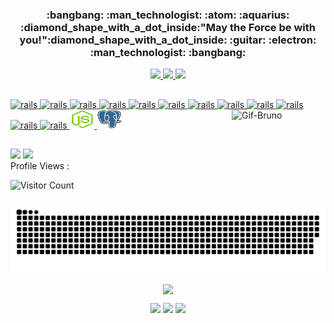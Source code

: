 <div align="center">
<h3>	:bangbang:  :man_technologist:  :atom: :aquarius: :diamond_shape_with_a_dot_inside:"May the Force be with you!":diamond_shape_with_a_dot_inside:    :guitar:   :electron:    :man_technologist:  	:bangbang:</h3>

</div>
<div align="center">
  <a href="https://github.com/brunosequeira1">
  <img height="180em" src="https://github-readme-stats.vercel.app/api?username=brunosequeira1&show_icons=true&theme=chartreuse-dark&include_all_commits=true&count_private=true"/>
  <img height="180em" src="https://github-readme-stats.vercel.app/api/top-langs/?username=brunosequeira1&layout=compact&langs_count=7&theme=chartreuse-dark"/>
  <img height="180em" src="https://github-readme-streak-stats.herokuapp.com/?user=brunosequeira1&show_icons=true&locale=en&layout=compact&theme=chartreuse-dark&line_height=0"/>
 </div>

  ##
  
<div style="display: inline_block">
<img src ="https://cdn.jsdelivr.net/gh/devicons/devicon/icons/java/java-original.svg" alt="rails" width="40" height="40" style="max-width:100%;"></img>
  <img src ="https://cdn.jsdelivr.net/gh/devicons/devicon/icons/html5/html5-original-wordmark.svg" alt="rails" width="40" height="30" style="max-width:100%;"></img>
  <img src ="https://cdn.jsdelivr.net/gh/devicons/devicon/icons/css3/css3-original-wordmark.svg" alt="rails" width="40" height="30" style="max-width:100%;"></img>
  <img src ="https://cdn.jsdelivr.net/gh/devicons/devicon/icons/javascript/javascript-original.svg" alt="rails" width="40" height="30" style="max-width:100%;"></img>
  <img src ="https://cdn.jsdelivr.net/gh/devicons/devicon/icons/git/git-original.svg" alt="rails" width="40" height="30" style="max-width:100%;"></img>
  <img src ="https://cdn.jsdelivr.net/gh/devicons/devicon/icons/angularjs/angularjs-original.svg" alt="rails" width="40" height="30" style="max-width:100%;"></img>
  <img src ="https://cdn.jsdelivr.net/gh/devicons/devicon/icons/bootstrap/bootstrap-plain-wordmark.svg" alt="rails" width="40" height="30" style="max-width:100%;"></img>
  <img src ="https://cdn.jsdelivr.net/gh/devicons/devicon/icons/figma/figma-original.svg" alt="rails" width="40" height="30" style="max-width:100%;"></img>
  <img src ="https://cdn.jsdelivr.net/gh/devicons/devicon/icons/spring/spring-original.svg" alt="rails" width="40" height="30" style="max-width:100%;"></img>
  <img src ="https://cdn.jsdelivr.net/gh/devicons/devicon/icons/typescript/typescript-original.svg" alt="rails" width="40" height="30" style="max-width:100%;"></img>
  <img src ="https://cdn.jsdelivr.net/gh/devicons/devicon/icons/mysql/mysql-original.svg" alt="rails" width="40" height="30" style="max-width:100%;"></img>
  <img src ="https://cdn.jsdelivr.net/gh/devicons/devicon/icons/heroku/heroku-original.svg" alt="rails" width="40" height="30" style="max-width:100%;"></img>
  <img src =https://github.com/devicons/devicon/blob/master/icons/nodejs/nodejs-original.svg alt="rails" width="40" height="30" style="max-width:100%;"></img>
  <img src =https://github.com/devicons/devicon/blob/master/icons/postgresql/postgresql-original.svg alt="rails" width="40" height="30" style="max-width:100%;"></img>

  <img align="right" src="https://i.picasion.com/pic91/c8e01556869ce1830123cbee32f233d9.gif" width="150" height="150" alt="Gif-Bruno">
</div>

  ##
 
 <div> 
  <a href="https://www.linkedin.com/in/sequeirabruno/" target="_blank"><img src="https://img.shields.io/badge/LinkedIn-0077B5?style=for-the-badge&logo=linkedin&logoColor=white" target="_blank"></a> 
    <a href = "mailto:bruno_silth@hotmail.com"><img src="https://img.shields.io/badge/Hotmail-0077B5?style=for-the-badge&logo=microsoft-outlook&logoColor=white" target="_blank"></a>
</div> 
  Profile Views :<br>
  
![Visitor Count](https://profile-counter.glitch.me/brunosequeira1/count.svg)
![Snake animation](https://github.com/brunosequeira1/brunosequeira1/blob/output/github-contribution-grid-snake.svg)
 
 <div align="center"> 
   <img align="center" height="350em" src="https://activity-graph.herokuapp.com/graph?username=brunosequeira1&theme=chartreuse-dark">
   
  <p align="center">
  <img src="https://badges.pufler.dev/visits/brunosequeira1/brunosequeira1"/> 
  <img src="https://badges.pufler.dev/repos/brunosequeira1"/>
  <img src="https://badges.pufler.dev/commits/monthly/brunosequeira1" />
  </div>  
  
 
